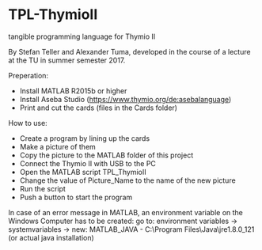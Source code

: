 # TPL-ThymioII
tangible programming language for Thymio II

By Stefan Teller and Alexander Tuma,
developed in the course of a lecture at the TU in summer semester 2017.


Preperation:
- Install MATLAB R2015b or higher
- Install Aseba Studio (https://www.thymio.org/de:asebalanguage)
- Print and cut the cards (files in the Cards folder)

How to use:
- Create a program by lining up the cards
- Make a picture of them
- Copy the picture to the MATLAB folder of this project
- Connect the Thymio II with USB to the PC
- Open the MATLAB script TPL_ThymioII
- Change the value of Picture_Name to the name of the new picture
- Run the script
- Push a button to start the program


In case of an error message in MATLAB, an environment variable on the Windows Computer has to be created:
go to: environment variables -> systemvariables -> new: MATLAB_JAVA - C:\Program Files\Java\jre1.8.0_121 (or actual java installation)
